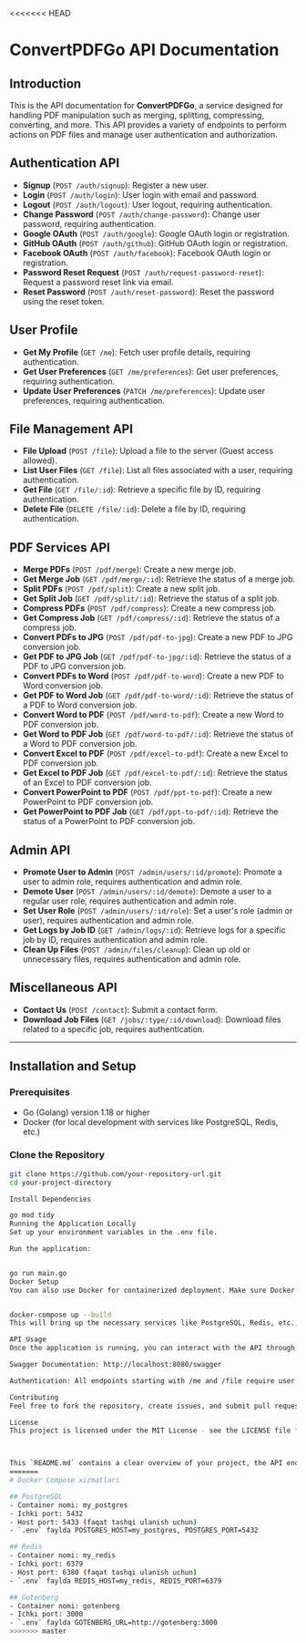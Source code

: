 <<<<<<< HEAD
# ConvertPDFGo API Documentation

## Introduction
This is the API documentation for **ConvertPDFGo**, a service designed for handling PDF manipulation such as merging, splitting, compressing, converting, and more. This API provides a variety of endpoints to perform actions on PDF files and manage user authentication and authorization.

## Authentication API
- **Signup** (`POST /auth/signup`): Register a new user.
- **Login** (`POST /auth/login`): User login with email and password.
- **Logout** (`POST /auth/logout`): User logout, requiring authentication.
- **Change Password** (`POST /auth/change-password`): Change user password, requiring authentication.
- **Google OAuth** (`POST /auth/google`): Google OAuth login or registration.
- **GitHub OAuth** (`POST /auth/github`): GitHub OAuth login or registration.
- **Facebook OAuth** (`POST /auth/facebook`): Facebook OAuth login or registration.
- **Password Reset Request** (`POST /auth/request-password-reset`): Request a password reset link via email.
- **Reset Password** (`POST /auth/reset-password`): Reset the password using the reset token.

## User Profile
- **Get My Profile** (`GET /me`): Fetch user profile details, requiring authentication.
- **Get User Preferences** (`GET /me/preferences`): Get user preferences, requiring authentication.
- **Update User Preferences** (`PATCH /me/preferences`): Update user preferences, requiring authentication.

## File Management API
- **File Upload** (`POST /file`): Upload a file to the server (Guest access allowed).
- **List User Files** (`GET /file`): List all files associated with a user, requiring authentication.
- **Get File** (`GET /file/:id`): Retrieve a specific file by ID, requiring authentication.
- **Delete File** (`DELETE /file/:id`): Delete a file by ID, requiring authentication.

## PDF Services API
- **Merge PDFs** (`POST /pdf/merge`): Create a new merge job.
- **Get Merge Job** (`GET /pdf/merge/:id`): Retrieve the status of a merge job.
- **Split PDFs** (`POST /pdf/split`): Create a new split job.
- **Get Split Job** (`GET /pdf/split/:id`): Retrieve the status of a split job.
- **Compress PDFs** (`POST /pdf/compress`): Create a new compress job.
- **Get Compress Job** (`GET /pdf/compress/:id`): Retrieve the status of a compress job.
- **Convert PDFs to JPG** (`POST /pdf/pdf-to-jpg`): Create a new PDF to JPG conversion job.
- **Get PDF to JPG Job** (`GET /pdf/pdf-to-jpg/:id`): Retrieve the status of a PDF to JPG conversion job.
- **Convert PDFs to Word** (`POST /pdf/pdf-to-word`): Create a new PDF to Word conversion job.
- **Get PDF to Word Job** (`GET /pdf/pdf-to-word/:id`): Retrieve the status of a PDF to Word conversion job.
- **Convert Word to PDF** (`POST /pdf/word-to-pdf`): Create a new Word to PDF conversion job.
- **Get Word to PDF Job** (`GET /pdf/word-to-pdf/:id`): Retrieve the status of a Word to PDF conversion job.
- **Convert Excel to PDF** (`POST /pdf/excel-to-pdf`): Create a new Excel to PDF conversion job.
- **Get Excel to PDF Job** (`GET /pdf/excel-to-pdf/:id`): Retrieve the status of an Excel to PDF conversion job.
- **Convert PowerPoint to PDF** (`POST /pdf/ppt-to-pdf`): Create a new PowerPoint to PDF conversion job.
- **Get PowerPoint to PDF Job** (`GET /pdf/ppt-to-pdf/:id`): Retrieve the status of a PowerPoint to PDF conversion job.

## Admin API
- **Promote User to Admin** (`POST /admin/users/:id/promote`): Promote a user to admin role, requires authentication and admin role.
- **Demote User** (`POST /admin/users/:id/demote`): Demote a user to a regular user role, requires authentication and admin role.
- **Set User Role** (`POST /admin/users/:id/role`): Set a user's role (admin or user), requires authentication and admin role.
- **Get Logs by Job ID** (`GET /admin/logs/:id`): Retrieve logs for a specific job by ID, requires authentication and admin role.
- **Clean Up Files** (`POST /admin/files/cleanup`): Clean up old or unnecessary files, requires authentication and admin role.

## Miscellaneous API
- **Contact Us** (`POST /contact`): Submit a contact form.
- **Download Job Files** (`GET /jobs/:type/:id/download`): Download files related to a specific job, requires authentication.

---

## Installation and Setup

### Prerequisites
- Go (Golang) version 1.18 or higher
- Docker (for local development with services like PostgreSQL, Redis, etc.)

### Clone the Repository
```bash
git clone https://github.com/your-repository-url.git
cd your-project-directory

Install Dependencies

go mod tidy
Running the Application Locally
Set up your environment variables in the .env file.

Run the application:


go run main.go
Docker Setup
You can also use Docker for containerized deployment. Make sure Docker is installed and then run:


docker-compose up --build
This will bring up the necessary services like PostgreSQL, Redis, etc., in containers.

API Usage
Once the application is running, you can interact with the API through the provided endpoints. You may use tools like Postman or Swagger to test the endpoints.

Swagger Documentation: http://localhost:8080/swagger

Authentication: All endpoints starting with /me and /file require user authentication (JWT token).

Contributing
Feel free to fork the repository, create issues, and submit pull requests for new features or bug fixes.

License
This project is licensed under the MIT License - see the LICENSE file for details.



This `README.md` contains a clear overview of your project, the API endpoints available, how to set up and run the 
=======
# Docker Compose xizmatlari

## PostgreSQL
- Container nomi: my_postgres
- Ichki port: 5432
- Host port: 5433 (faqat tashqi ulanish uchun)
- `.env` faylda POSTGRES_HOST=my_postgres, POSTGRES_PORT=5432

## Redis
- Container nomi: my_redis
- Ichki port: 6379
- Host port: 6380 (faqat tashqi ulanish uchun)
- `.env` faylda REDIS_HOST=my_redis, REDIS_PORT=6379

## Gotenberg
- Container nomi: gotenberg
- Ichki port: 3000
- `.env` faylda GOTENBERG_URL=http://gotenberg:3000
>>>>>>> master
